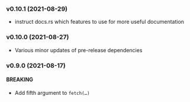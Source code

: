 ### v0.10.1 (2021-08-29)

- instruct docs.rs which features to use for more useful documentation

### v0.10.0 (2021-08-27)

- Various minor updates of pre-release dependencies

### v0.9.0 (2021-08-17)

#### BREAKING

- Add fifth argument to `fetch(…)`
